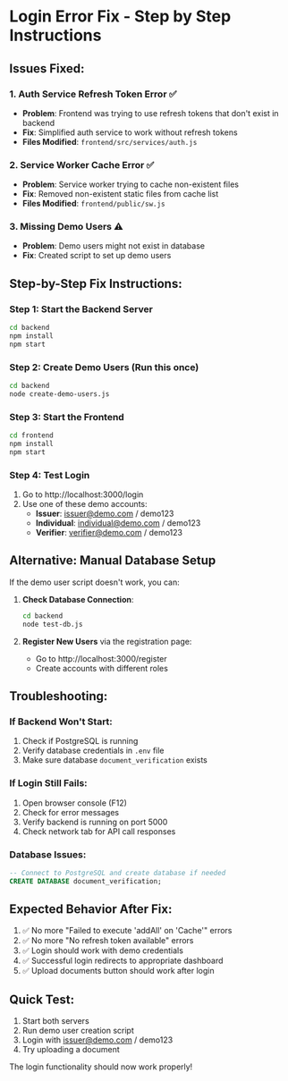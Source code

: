 # Login Error Fix - Step by Step Instructions

## Issues Fixed:

### 1. Auth Service Refresh Token Error ✅
- **Problem**: Frontend was trying to use refresh tokens that don't exist in backend
- **Fix**: Simplified auth service to work without refresh tokens
- **Files Modified**: `frontend/src/services/auth.js`

### 2. Service Worker Cache Error ✅
- **Problem**: Service worker trying to cache non-existent files
- **Fix**: Removed non-existent static files from cache list
- **Files Modified**: `frontend/public/sw.js`

### 3. Missing Demo Users ⚠️
- **Problem**: Demo users might not exist in database
- **Fix**: Created script to set up demo users

## Step-by-Step Fix Instructions:

### Step 1: Start the Backend Server
```bash
cd backend
npm install
npm start
```

### Step 2: Create Demo Users (Run this once)
```bash
cd backend
node create-demo-users.js
```

### Step 3: Start the Frontend
```bash
cd frontend
npm install
npm start
```

### Step 4: Test Login
1. Go to http://localhost:3000/login
2. Use one of these demo accounts:
   - **Issuer**: issuer@demo.com / demo123
   - **Individual**: individual@demo.com / demo123  
   - **Verifier**: verifier@demo.com / demo123

## Alternative: Manual Database Setup

If the demo user script doesn't work, you can:

1. **Check Database Connection**:
   ```bash
   cd backend
   node test-db.js
   ```

2. **Register New Users** via the registration page:
   - Go to http://localhost:3000/register
   - Create accounts with different roles

## Troubleshooting:

### If Backend Won't Start:
1. Check if PostgreSQL is running
2. Verify database credentials in `.env` file
3. Make sure database `document_verification` exists

### If Login Still Fails:
1. Open browser console (F12)
2. Check for error messages
3. Verify backend is running on port 5000
4. Check network tab for API call responses

### Database Issues:
```sql
-- Connect to PostgreSQL and create database if needed
CREATE DATABASE document_verification;
```

## Expected Behavior After Fix:

1. ✅ No more "Failed to execute 'addAll' on 'Cache'" errors
2. ✅ No more "No refresh token available" errors  
3. ✅ Login should work with demo credentials
4. ✅ Successful login redirects to appropriate dashboard
5. ✅ Upload documents button should work after login

## Quick Test:
1. Start both servers
2. Run demo user creation script
3. Login with issuer@demo.com / demo123
4. Try uploading a document

The login functionality should now work properly!